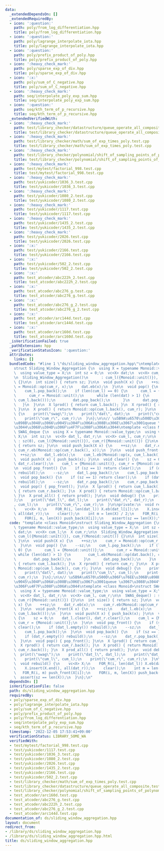 ```yaml
---
data:
  _extendedDependsOn: []
  _extendedRequiredBy:
  - icon: ':question:'
    path: poly/from_log_differentiation.hpp
    title: poly/from_log_differentiation.hpp
  - icon: ':question:'
    path: poly/lagrange_interpolate_iota.hpp
    title: poly/lagrange_interpolate_iota.hpp
  - icon: ':question:'
    path: poly/prefix_product_of_poly.hpp
    title: poly/prefix_product_of_poly.hpp
  - icon: ':heavy_check_mark:'
    path: poly/sparse_exp_of_div.hpp
    title: poly/sparse_exp_of_div.hpp
  - icon: ':x:'
    path: poly/sum_of_C_negative.hpp
    title: poly/sum_of_C_negative.hpp
  - icon: ':heavy_check_mark:'
    path: seq/interpolate_poly_exp_sum.hpp
    title: seq/interpolate_poly_exp_sum.hpp
  - icon: ':question:'
    path: seq/kth_term_of_p_recursive.hpp
    title: seq/kth_term_of_p_recursive.hpp
  _extendedVerifiedWith:
  - icon: ':heavy_check_mark:'
    path: test/library_checker/datastructure/queue_operate_all_composite.test.cpp
    title: test/library_checker/datastructure/queue_operate_all_composite.test.cpp
  - icon: ':heavy_check_mark:'
    path: test/library_checker/math/sum_of_exp_times_poly.test.cpp
    title: test/library_checker/math/sum_of_exp_times_poly.test.cpp
  - icon: ':heavy_check_mark:'
    path: test/library_checker/polynomial/shift_of_sampling_points_of_polynomial.test.cpp
    title: test/library_checker/polynomial/shift_of_sampling_points_of_polynomial.test.cpp
  - icon: ':heavy_check_mark:'
    path: test/mytest/factorial_998.test.cpp
    title: test/mytest/factorial_998.test.cpp
  - icon: ':heavy_check_mark:'
    path: test/yukicoder/1036_3.test.cpp
    title: test/yukicoder/1036_3.test.cpp
  - icon: ':heavy_check_mark:'
    path: test/yukicoder/1080_2.test.cpp
    title: test/yukicoder/1080_2.test.cpp
  - icon: ':heavy_check_mark:'
    path: test/yukicoder/1117.test.cpp
    title: test/yukicoder/1117.test.cpp
  - icon: ':heavy_check_mark:'
    path: test/yukicoder/1435_2.test.cpp
    title: test/yukicoder/1435_2.test.cpp
  - icon: ':heavy_check_mark:'
    path: test/yukicoder/2026.test.cpp
    title: test/yukicoder/2026.test.cpp
  - icon: ':x:'
    path: test/yukicoder/2166.test.cpp
    title: test/yukicoder/2166.test.cpp
  - icon: ':x:'
    path: test/yukicoder/502_2.test.cpp
    title: test/yukicoder/502_2.test.cpp
  - icon: ':x:'
    path: test_atcoder/abc222h_2.test.cpp
    title: test_atcoder/abc222h_2.test.cpp
  - icon: ':x:'
    path: test_atcoder/abc276_g.test.cpp
    title: test_atcoder/abc276_g.test.cpp
  - icon: ':x:'
    path: test_atcoder/abc276_g_2.test.cpp
    title: test_atcoder/abc276_g_2.test.cpp
  - icon: ':x:'
    path: test_atcoder/arc144d.test.cpp
    title: test_atcoder/arc144d.test.cpp
  - icon: ':x:'
    path: test_atcoder/arc160d.test.cpp
    title: test_atcoder/arc160d.test.cpp
  _isVerificationFailed: true
  _pathExtension: hpp
  _verificationStatusIcon: ':question:'
  attributes:
    links: []
  bundledCode: "#line 1 \"ds/sliding_window_aggregation.hpp\"\ntemplate <class Monoid>\n\
    struct Sliding_Window_Aggregation {\n  using X = typename Monoid::value_type;\n\
    \  using value_type = X;\n  int sz = 0;\n  vc<X> dat;\n  vc<X> cum_l;\n  X cum_r;\n\
    \n  Sliding_Window_Aggregation()\n      : cum_l({Monoid::unit()}), cum_r(Monoid::unit())\
    \ {}\n\n  int size() { return sz; }\n\n  void push(X x) {\n    ++sz;\n    cum_r\
    \ = Monoid::op(cum_r, x);\n    dat.eb(x);\n  }\n\n  void pop() {\n    --sz;\n\
    \    cum_l.pop_back();\n    if (len(cum_l) == 0) {\n      cum_l = {Monoid::unit()};\n\
    \      cum_r = Monoid::unit();\n      while (len(dat) > 1) {\n        cum_l.eb(Monoid::op(dat.back(),\
    \ cum_l.back()));\n        dat.pop_back();\n      }\n      dat.pop_back();\n \
    \   }\n  }\n\n  X lprod() { return cum_l.back(); }\n  X rprod() { return cum_r;\
    \ }\n\n  X prod() { return Monoid::op(cum_l.back(), cum_r); }\n\n  void debug()\
    \ {\n    print(\"swag\");\n    print(\"dat\", dat);\n    print(\"cum_l\", cum_l);\n\
    \    print(\"cum_r\", cum_r);\n  }\n};\n\n// \u5B9A\u6570\u500D\u306F\u76EE\u306B\
    \u898B\u3048\u3066\u9045\u304F\u306A\u308B\u306E\u3067\u3001queue \u3067\u3088\
    \u3044\u3068\u304D\u306F\u4F7F\u308F\u306A\u3044\ntemplate <class Monoid>\nstruct\
    \ SWAG_deque {\n  using X = typename Monoid::value_type;\n  using value_type =\
    \ X;\n  int sz;\n  vc<X> dat_l, dat_r;\n  vc<X> cum_l, cum_r;\n\n  SWAG_deque()\
    \ : sz(0), cum_l({Monoid::unit()}), cum_r({Monoid::unit()}) {}\n\n  int size()\
    \ { return sz; }\n\n  void push_back(X x) {\n    ++sz;\n    dat_r.eb(x);\n   \
    \ cum_r.eb(Monoid::op(cum_r.back(), x));\n  }\n\n  void push_front(X x) {\n  \
    \  ++sz;\n    dat_l.eb(x);\n    cum_l.eb(Monoid::op(x, cum_l.back()));\n  }\n\n\
    \  void push(X x) { push_back(x); }\n\n  void clear() {\n    sz = 0;\n    dat_l.clear(),\
    \ dat_r.clear();\n    cum_l = {Monoid::unit()}, cum_r = {Monoid::unit()};\n  }\n\
    \n  void pop_front() {\n    if (sz == 1) return clear();\n    if (dat_l.empty())\
    \ rebuild();\n    --sz;\n    dat_l.pop_back();\n    cum_l.pop_back();\n  }\n\n\
    \  void pop_back() {\n    if (sz == 1) return clear();\n    if (dat_r.empty())\
    \ rebuild();\n    --sz;\n    dat_r.pop_back();\n    cum_r.pop_back();\n  }\n\n\
    \  void pop() { pop_front(); }\n\n  X lprod() { return cum_l.back(); }\n  X rprod()\
    \ { return cum_r.back(); }\n  X prod() { return Monoid::op(cum_l.back(), cum_r.back());\
    \ }\n  X prod_all() { return prod(); }\n\n  void debug() {\n    print(\"swag\"\
    );\n    print(\"dat_l\", dat_l);\n    print(\"dat_r\", dat_r);\n    print(\"cum_l\"\
    , cum_l);\n    print(\"cum_r\", cum_r);\n  }\n\nprivate:\n  void rebuild() {\n\
    \    vc<X> X;\n    FOR_R(i, len(dat_l)) X.eb(dat_l[i]);\n    X.insert(X.end(),\
    \ all(dat_r));\n    clear();\n    int m = len(X) / 2;\n    FOR_R(i, m) push_front(X[i]);\n\
    \    FOR(i, m, len(X)) push_back(X[i]);\n    assert(sz == len(X));\n  }\n};\n"
  code: "template <class Monoid>\nstruct Sliding_Window_Aggregation {\n  using X =\
    \ typename Monoid::value_type;\n  using value_type = X;\n  int sz = 0;\n  vc<X>\
    \ dat;\n  vc<X> cum_l;\n  X cum_r;\n\n  Sliding_Window_Aggregation()\n      :\
    \ cum_l({Monoid::unit()}), cum_r(Monoid::unit()) {}\n\n  int size() { return sz;\
    \ }\n\n  void push(X x) {\n    ++sz;\n    cum_r = Monoid::op(cum_r, x);\n    dat.eb(x);\n\
    \  }\n\n  void pop() {\n    --sz;\n    cum_l.pop_back();\n    if (len(cum_l) ==\
    \ 0) {\n      cum_l = {Monoid::unit()};\n      cum_r = Monoid::unit();\n     \
    \ while (len(dat) > 1) {\n        cum_l.eb(Monoid::op(dat.back(), cum_l.back()));\n\
    \        dat.pop_back();\n      }\n      dat.pop_back();\n    }\n  }\n\n  X lprod()\
    \ { return cum_l.back(); }\n  X rprod() { return cum_r; }\n\n  X prod() { return\
    \ Monoid::op(cum_l.back(), cum_r); }\n\n  void debug() {\n    print(\"swag\");\n\
    \    print(\"dat\", dat);\n    print(\"cum_l\", cum_l);\n    print(\"cum_r\",\
    \ cum_r);\n  }\n};\n\n// \u5B9A\u6570\u500D\u306F\u76EE\u306B\u898B\u3048\u3066\
    \u9045\u304F\u306A\u308B\u306E\u3067\u3001queue \u3067\u3088\u3044\u3068\u304D\
    \u306F\u4F7F\u308F\u306A\u3044\ntemplate <class Monoid>\nstruct SWAG_deque {\n\
    \  using X = typename Monoid::value_type;\n  using value_type = X;\n  int sz;\n\
    \  vc<X> dat_l, dat_r;\n  vc<X> cum_l, cum_r;\n\n  SWAG_deque() : sz(0), cum_l({Monoid::unit()}),\
    \ cum_r({Monoid::unit()}) {}\n\n  int size() { return sz; }\n\n  void push_back(X\
    \ x) {\n    ++sz;\n    dat_r.eb(x);\n    cum_r.eb(Monoid::op(cum_r.back(), x));\n\
    \  }\n\n  void push_front(X x) {\n    ++sz;\n    dat_l.eb(x);\n    cum_l.eb(Monoid::op(x,\
    \ cum_l.back()));\n  }\n\n  void push(X x) { push_back(x); }\n\n  void clear()\
    \ {\n    sz = 0;\n    dat_l.clear(), dat_r.clear();\n    cum_l = {Monoid::unit()},\
    \ cum_r = {Monoid::unit()};\n  }\n\n  void pop_front() {\n    if (sz == 1) return\
    \ clear();\n    if (dat_l.empty()) rebuild();\n    --sz;\n    dat_l.pop_back();\n\
    \    cum_l.pop_back();\n  }\n\n  void pop_back() {\n    if (sz == 1) return clear();\n\
    \    if (dat_r.empty()) rebuild();\n    --sz;\n    dat_r.pop_back();\n    cum_r.pop_back();\n\
    \  }\n\n  void pop() { pop_front(); }\n\n  X lprod() { return cum_l.back(); }\n\
    \  X rprod() { return cum_r.back(); }\n  X prod() { return Monoid::op(cum_l.back(),\
    \ cum_r.back()); }\n  X prod_all() { return prod(); }\n\n  void debug() {\n  \
    \  print(\"swag\");\n    print(\"dat_l\", dat_l);\n    print(\"dat_r\", dat_r);\n\
    \    print(\"cum_l\", cum_l);\n    print(\"cum_r\", cum_r);\n  }\n\nprivate:\n\
    \  void rebuild() {\n    vc<X> X;\n    FOR_R(i, len(dat_l)) X.eb(dat_l[i]);\n\
    \    X.insert(X.end(), all(dat_r));\n    clear();\n    int m = len(X) / 2;\n \
    \   FOR_R(i, m) push_front(X[i]);\n    FOR(i, m, len(X)) push_back(X[i]);\n  \
    \  assert(sz == len(X));\n  }\n};\n"
  dependsOn: []
  isVerificationFile: false
  path: ds/sliding_window_aggregation.hpp
  requiredBy:
  - poly/sparse_exp_of_div.hpp
  - poly/lagrange_interpolate_iota.hpp
  - poly/sum_of_C_negative.hpp
  - poly/prefix_product_of_poly.hpp
  - poly/from_log_differentiation.hpp
  - seq/interpolate_poly_exp_sum.hpp
  - seq/kth_term_of_p_recursive.hpp
  timestamp: '2022-12-05 17:53:41+09:00'
  verificationStatus: LIBRARY_SOME_WA
  verifiedWith:
  - test/mytest/factorial_998.test.cpp
  - test/yukicoder/1117.test.cpp
  - test/yukicoder/1036_3.test.cpp
  - test/yukicoder/1080_2.test.cpp
  - test/yukicoder/2026.test.cpp
  - test/yukicoder/1435_2.test.cpp
  - test/yukicoder/2166.test.cpp
  - test/yukicoder/502_2.test.cpp
  - test/library_checker/math/sum_of_exp_times_poly.test.cpp
  - test/library_checker/datastructure/queue_operate_all_composite.test.cpp
  - test/library_checker/polynomial/shift_of_sampling_points_of_polynomial.test.cpp
  - test_atcoder/arc160d.test.cpp
  - test_atcoder/abc276_g.test.cpp
  - test_atcoder/abc222h_2.test.cpp
  - test_atcoder/abc276_g_2.test.cpp
  - test_atcoder/arc144d.test.cpp
documentation_of: ds/sliding_window_aggregation.hpp
layout: document
redirect_from:
- /library/ds/sliding_window_aggregation.hpp
- /library/ds/sliding_window_aggregation.hpp.html
title: ds/sliding_window_aggregation.hpp
---
```

